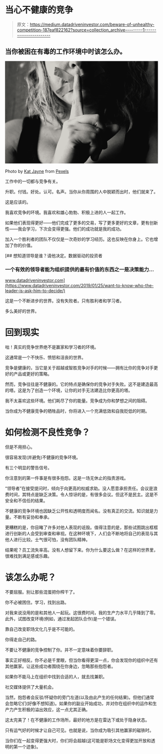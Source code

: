 # 当心不健康的竞争

> 原文：<https://medium.datadriveninvestor.com/beware-of-unhealthy-competition-187eaf822162?source=collection_archive---------1----------------------->

## 当你被困在有毒的工作环境中时该怎么办。

![](img/ff8579a39e99e5b8b84b58f97045db2c.png)

Photo by [Kat Jayne](https://www.pexels.com/@katlovessteve?utm_content=attributionCopyText&utm_medium=referral&utm_source=pexels) from [Pexels](https://www.pexels.com/photo/black-and-white-black-and-white-depressed-depression-568025/?utm_content=attributionCopyText&utm_medium=referral&utm_source=pexels)

工作中的一切都与竞争有关。

升职。付钱。好处。认可。名声。当你从你周围的人中脱颖而出时，他们就来了。

这是应该的。

我喜欢竞争的环境。我喜欢和雄心勃勃、积极上进的人一起工作。

如果他们表现得更好——他们完成了更多的交易，写了更多更好的文章，更有创新性——我会学习，下次会变得更强。他们的成功就是我的成功。

加入一个胜利者的团队不仅仅是一次奇妙的学习经历。这也反映在你身上。它也增加了你的价值。

[](https://www.datadriveninvestor.com/2019/01/25/want-to-know-who-the-leader-is-ask-him-to-decide/) [## 想知道领导是谁？请他决定。数据驱动的投资者

### 一个有效的领导者能为组织提供的最有价值的东西之一是决策能力…

www.datadriveninvestor.com](https://www.datadriveninvestor.com/2019/01/25/want-to-know-who-the-leader-is-ask-him-to-decide/) 

这是一个不断进步的世界。没有失败者。只有胜利者和学习者。

多么美好的世界。

# 回到现实

咄！真实的竞争世界绝不是赢家和学习者的环境。

这通常是一个不快乐、愤怒和沮丧的世界。

竞争是健康的，当它是关于超越或智胜竞争对手的时候——拥有比你的竞争对手更好的产品或更好的策略。

然而，竞争往往是不健康的。它的特点是确保你的竞争对手失败。这不是建造最高的塔。这是为了创造一个环境，让你的对手无法建造比你更高的塔。

我不太喜欢这些环境。他们耗尽了你的能量。竞争成为你和梦想之间的阻碍。

当你成为不健康竞争的牺牲品时，你将进入一个充满低效和自我贬低的时期。

# 如何检测不良性竞争？

但是不用担心。

很容易发现(并避免)不健康的竞争环境。

有三个明显的警告信号。

你注意到的第一件事是有很多抱怨。这是一场无休止的指责游戏。

“领导者”在接受提问时，倾向于向更高的权威求助。没人愿意承担责任。会议是浪费时间，其特点是缺乏决策。令人惊讶的是，有很多会议。但这不是民主。这是不安全和不信任的结果。

不健康的竞争环境也因缺乏公开性和透明度而闻名。没有真正的交流。知识就是力量。不断有妥协和奉承。

更糟糕的是，你目睹了许多对他人表现的诋毁。值得注意的是，那些试图跳出框框进行创新的人会受到审查和审视。在这种环境下，人们会不断地将自己的表现与其他人进行比较。士气很可怕，没有团队精神。

结果呢？员工流失率高。没有人想留下来。你为什么要这么做？在这样的世界里，很难找到满足感或乐趣。

# 该怎么办呢？

不要屈服。别让那些混蛋把你榨干了。

你不必被困住。学习，找到出路。

对我来说没用的是和其他人一起玩。这很费时间，我的生产力水平几乎降到了零。此外，试图改变环境(例如，通过发起团队合作)是一个错误。

靠自己改变职场文化几乎是不可能的。

你得走自己的路。

不要让不健康的竞争控制了你。并不一定意味着你要辞职。

事实正好相反。你不必是千里眼，但当你看得更深一点，你会发现你的组织中还有其他赢家。让这些成功者围绕在你身边，忽略那些抱怨者。

如果你不能马上在组织中找到合适的人，就去找兼职。

社交媒体提供了大量机会。

当然，抱怨者会反驳/怀疑你的旁门左道(以及由此产生的任何结果)。但他们通常会忽略它们(好像不想知道)。如果你的副业开始成功，并对你在组织中的运作和生产力产生积极的溢出效应，这一点尤其正确。

这太完美了！在不健康的工作场所，最好的地方是在雷达下或处于隐身状态。

只有运气好的时候才让自己可见。也就是说，当你成为吸引其他赢家的磁铁时。

当你们在一起变得更强大时，你们将会超越(这可能是职场文化变得更加开放和透明的第一个迹象)。